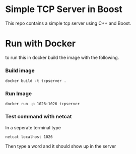 # Simple TCP Server in Boost

This repo contains a simple tcp server using C++ and Boost.

# Run with Docker

to run this in docker build the image with the following.


### Build image

`docker build -t tcpserver .`

### Run Image

`docker run -p 1026:1026 tcpserver`

### Test command with netcat

In a seperate terminal type

`netcat localhost 1026`

Then type a word and it should show up in the server
